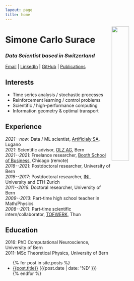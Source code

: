 ```yaml
---
layout: page
title: home
---
```


<img align="right" class="image-cropper" src="{{site.url}}/assets/portrait crop.jpg" width="33%" />

# Simone Carlo Surace
### *Data Scientist based in Switzerland*
[Email](mailto:simone.surace@gmail.com) | [LinkedIn](https://www.linkedin.com/in/simone-carlo-surace/) | [GitHub](https://github.com/simsurace) | [Publications](https://scholar.google.com/citations?user=psJEOB0AAAAJ&hl=de&oi=ao) 
<!-- --- [MathOverflow](https://mathoverflow.net/users/69603/s-surace?tab=profile) -->

## Interests
- Time series analysis / stochastic processes
- Reinforcement learning / control problems
- Scientific / high-performance computing 
- Information geometry & optimal transport 

## Experience
*2021--now*: Data / ML scientist, [Artificialy SA](https://www.artificialy.com/), Lugano  
*2021*: Scientific advisor, [OLZ AG](https://olz.ch/), Bern  
*2021--2021*: Freelance researcher, [Booth School of Business](https://www.chicagobooth.edu/), Chicago (remote)  
*2018--2021*: Postdoctoral researcher, University of Bern  
*2016--2017*: Postdoctoral researcher, [INI](https://www.ini.uzh.ch/en.html), University and ETH Zurich  
*2011--2016*: Doctoral researcher, University of Bern  
*2009--2013*: Part-time high school teacher in Math/Physics  
*2008--2011*: Part-time scientific intern/collaborator, [TOFWERK](https://www.tofwerk.com/), Thun  

## Education
2016: PhD Computational Neuroscience, University of Bern  
2011: MSc Theoretical Physics, University of Bern  

<!-- ## Blog posts -->

<ul>
{% for post in site.posts %}
<li>
  <a href="{{post.url}}">{{post.title}}</a> ({{post.date | date: '%D' }})
</li>
{% endfor %}
</ul>
